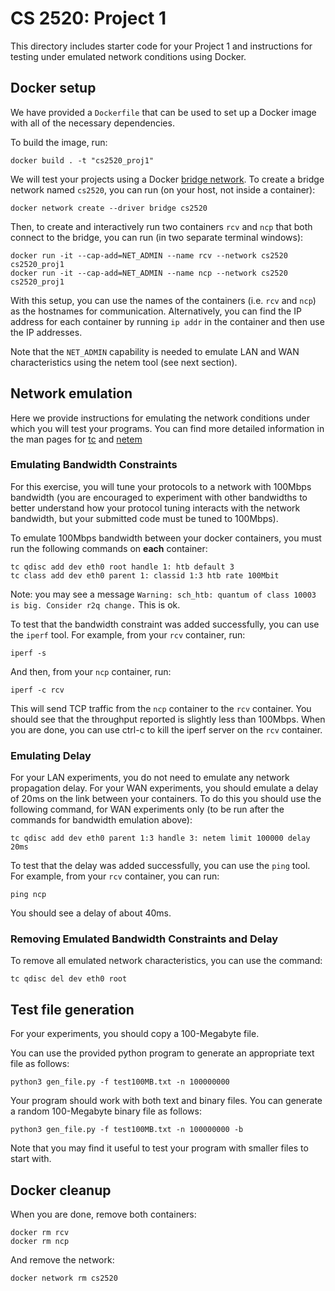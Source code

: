 # CS 2520: Project 1 

This directory includes starter code for your Project 1 and instructions for
testing under emulated network conditions using Docker.

## Docker setup

We have provided a `Dockerfile` that can be used to set up a Docker image with
all of the necessary dependencies.

To build the image, run:
```
docker build . -t "cs2520_proj1"
```

We will test your projects using a Docker [bridge
network](https://docs.docker.com/network/network-tutorial-standalone/). To
create a bridge network named `cs2520`, you can run (on your host, not inside a
container):
```
docker network create --driver bridge cs2520
```

Then, to create and interactively run two containers `rcv` and `ncp` that both
connect to the bridge, you can run (in two separate terminal windows):
```
docker run -it --cap-add=NET_ADMIN --name rcv --network cs2520 cs2520_proj1
docker run -it --cap-add=NET_ADMIN --name ncp --network cs2520 cs2520_proj1
```

With this setup, you can use the names of the containers (i.e. `rcv` and
`ncp`) as the hostnames for communication. Alternatively, you can find the
IP address for each container by running `ip addr` in the container and then
use the IP addresses.

Note that the `NET_ADMIN` capability is needed to emulate LAN and WAN
characteristics using the netem tool (see next section).

## Network emulation

Here we provide instructions for emulating the network conditions under which
you will test your programs. You can find more detailed information in the man
pages for [tc](https://man7.org/linux/man-pages/man8/tc.8.html) and
[netem](https://man7.org/linux/man-pages/man8/tc-netem.8.html)

### Emulating Bandwidth Constraints

For this exercise, you will tune your protocols to a network with 100Mbps
bandwidth (you are encouraged to experiment with other bandwidths to better
understand how your protocol tuning interacts with the network bandwidth, but
your submitted code must be tuned to 100Mbps).

To emulate 100Mbps bandwidth between your docker containers, you must run the
following commands on **each** container:
```
tc qdisc add dev eth0 root handle 1: htb default 3
tc class add dev eth0 parent 1: classid 1:3 htb rate 100Mbit
```

Note: you may see a message `Warning: sch_htb: quantum of class 10003 is big.
Consider r2q change.` This is ok.

To test that the bandwidth constraint was added successfully, you can use the
`iperf` tool. For example, from your `rcv` container, run:
```
iperf -s
```

And then, from your `ncp` container, run:
```
iperf -c rcv
```

This will send TCP traffic from the `ncp` container to the `rcv` container. You
should see that the throughput reported is slightly less than 100Mbps. When you
are done, you can use ctrl-c to kill the iperf server on the `rcv` container.

### Emulating Delay

For your LAN experiments, you do not need to emulate any network propagation
delay. For your WAN experiments, you should emulate a delay of 20ms on the link
between your containers. To do this you should use the following command, for
WAN experiments only (to be run after the commands for bandwidth emulation
above):
```
tc qdisc add dev eth0 parent 1:3 handle 3: netem limit 100000 delay 20ms
```

To test that the delay was added successfully, you can use the `ping` tool. For
example, from your `rcv` container, you can run:
```
ping ncp
```

You should see a delay of about 40ms.

### Removing Emulated Bandwidth Constraints and Delay

To remove all emulated network characteristics, you can use the command:
```
tc qdisc del dev eth0 root
```

## Test file generation

For your experiments, you should copy a 100-Megabyte file.

You can use the provided python program to generate an appropriate text file as follows:
```
python3 gen_file.py -f test100MB.txt -n 100000000
```

Your program should work with both text and binary files. You can generate a
random 100-Megabyte binary file as follows:
```
python3 gen_file.py -f test100MB.txt -n 100000000 -b
```

Note that you may find it useful to test your program with smaller files to
start with.

## Docker cleanup

When you are done, remove both containers:
```
docker rm rcv
docker rm ncp
```

And remove the network:
```
docker network rm cs2520
```
